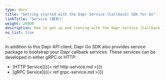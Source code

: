 ```yaml
---
type: docs
title: "Getting started with the Dapr Service (Callback) SDK for Go"
linkTitle: "Service (服务)"
weight: 20000
description: How to get up and running with the Dapr Service (Callback) SDK for Go
no_list: true
---
```


In addition to this Dapr API client, Dapr Go SDK also provides service package to bootstrap your Dapr callback services. These services can be developed in either gRPC or HTTP:
 - [HTTP Service]({{< ref http-service.md >}})
 - [gRPC Service]({{< ref grpc-service.md >}})